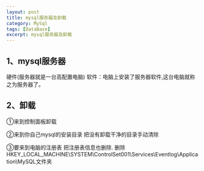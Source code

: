 ```yaml
---
layout: post
title: mysql服务器及卸载
category: MySql
tags: [DataBase]
excerpt: mysql服务器及卸载
---
```


## 1、mysql服务器 ##

硬件(服务器就是一台高配置电脑) 软件：电脑上安装了服务器软件,这台电脑就称之为服务器了。

## 2、卸载 ##

①来到控制面板卸载 

②来到你自己mysql的安装目录 把没有卸载干净的目录手动清除
 
③要来到电脑的注册表 把注册表信息也删除. 删除HKEY_LOCAL_MACHINE\SYSTEM\ControlSet001\Services\Eventlog\Application\MySQL文件夹